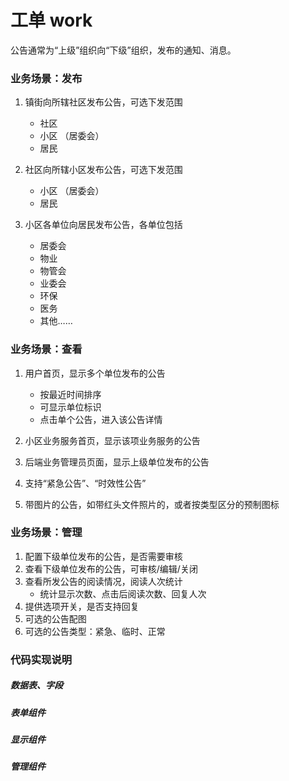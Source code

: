 # 工单 work

公告通常为“上级”组织向“下级”组织，发布的通知、消息。

### 业务场景：发布

1. 镇街向所辖社区发布公告，可选下发范围
   * 社区
   * 小区 （居委会）
   * 居民
  
2. 社区向所辖小区发布公告，可选下发范围
   * 小区 （居委会）
   * 居民
  
3. 小区各单位向居民发布公告，各单位包括
   * 居委会
   * 物业
   * 物管会
   * 业委会
   * 环保
   * 医务
   * 其他……

### 业务场景：查看

1. 用户首页，显示多个单位发布的公告
    * 按最近时间排序
    * 可显示单位标识
    * 点击单个公告，进入该公告详情

2. 小区业务服务首页，显示该项业务服务的公告
3. 后端业务管理员页面，显示上级单位发布的公告
4. 支持“紧急公告”、“时效性公告”
5. 带图片的公告，如带红头文件照片的，或者按类型区分的预制图标


### 业务场景：管理

1. 配置下级单位发布的公告，是否需要审核
2. 查看下级单位发布的公告，可审核/编辑/关闭
3. 查看所发公告的阅读情况，阅读人次统计
   * 统计显示次数、点击后阅读次数、回复人次
4. 提供选项开关，是否支持回复
5. 可选的公告配图
6. 可选的公告类型：紧急、临时、正常

### 代码实现说明

##### 数据表、字段

##### 表单组件

##### 显示组件

##### 管理组件
